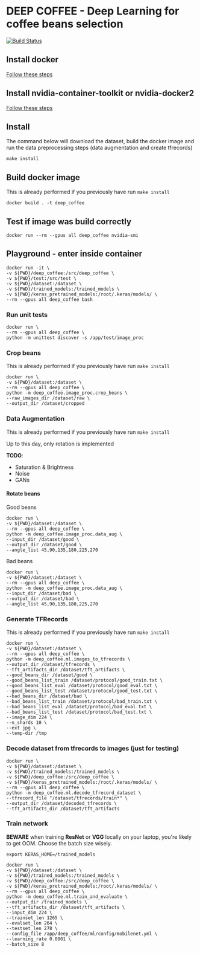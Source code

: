 # DEEP COFFEE - Deep Learning for coffee beans selection
[![Build Status](https://travis-ci.com/Tauranis/deep_coffee.svg?branch=master)](https://travis-ci.com/Tauranis/deep_coffee)

## Install docker

[Follow these steps](https://docs.docker.com/install/linux/docker-ce/ubuntu/)

## Install nvidia-container-toolkit or nvidia-docker2

[Follow these steps](https://github.com/NVIDIA/nvidia-docker)

## Install

The command below will download the dataset, build the docker image and run the data preprocessing steps (data augmentation and create tfrecords)

``` 
make install
```

## Build docker image

This is already performed if you previously have run `make install` 

``` 
docker build . -t deep_coffee
```

## Test if image was build correctly

``` 
docker run --rm --gpus all deep_coffee nvidia-smi
```

## Playground - enter inside container

``` 
docker run -it \
-v ${PWD}/deep_coffee:/src/deep_coffee \
-v ${PWD}/test:/src/test \
-v ${PWD}/dataset:/dataset \
-v ${PWD}/trained_models:/trained_models \
-v ${PWD}/keras_pretrained_models:/root/.keras/models/ \
--rm --gpus all deep_coffee bash
```

### Run unit tests

``` 
docker run \
--rm --gpus all deep_coffee \
python -m unittest discover -s /app/test/image_proc
```

### Crop beans

This is already performed if you previously have run `make install` 

``` 
docker run \
-v ${PWD}/dataset:/dataset \
--rm --gpus all deep_coffee \
python -m deep_coffee.image_proc.crop_beans \
--raw_images_dir /dataset/raw \
--output_dir /dataset/cropped
```

### Data Augmentation

This is already performed if you previously have run `make install` 

Up to this day, only rotation is implemented

**TODO**:

* Saturation & Brightness
* Noise
* GANs

#### Rotate beans

Good beans

``` 
docker run \
-v ${PWD}/dataset:/dataset \
--rm --gpus all deep_coffee \
python -m deep_coffee.image_proc.data_aug \
--input_dir /dataset/good \
--output_dir /dataset/good \
--angle_list 45,90,135,180,225,270
```

Bad beans

``` 
docker run \
-v ${PWD}/dataset:/dataset \
--rm --gpus all deep_coffee \
python -m deep_coffee.image_proc.data_aug \
--input_dir /dataset/bad \
--output_dir /dataset/bad \
--angle_list 45,90,135,180,225,270
```

### Generate TFRecords

This is already performed if you previously have run `make install` 

``` 
docker run \
-v ${PWD}/dataset:/dataset \
--rm --gpus all deep_coffee \
python -m deep_coffee.ml.images_to_tfrecords \
--output_dir /dataset/tfrecords \
--tft_artifacts_dir /dataset/tft_artifacts \
--good_beans_dir /dataset/good \
--good_beans_list_train /dataset/protocol/good_train.txt \
--good_beans_list_eval /dataset/protocol/good_eval.txt \
--good_beans_list_test /dataset/protocol/good_test.txt \
--bad_beans_dir /dataset/bad \
--bad_beans_list_train /dataset/protocol/bad_train.txt \
--bad_beans_list_eval /dataset/protocol/bad_eval.txt \
--bad_beans_list_test /dataset/protocol/bad_test.txt \
--image_dim 224 \
--n_shards 10 \
--ext jpg \
--temp-dir /tmp
```

### Decode dataset from tfrecords to images (just for testing)
```
docker run \
-v ${PWD}/dataset:/dataset \
-v ${PWD}/trained_models:/trained_models \
-v ${PWD}/deep_coffee:/src/deep_coffee \
-v ${PWD}/keras_pretrained_models:/root/.keras/models/ \
--rm --gpus all deep_coffee \
python -m deep_coffee.ml.decode_tfrecord_dataset \
--tfrecord_file "/dataset/tfrecords/train*" \
--output_dir /dataset/decoded_tfrecords \
--tft_artifacts_dir /dataset/tft_artifacts
```

### Train network

**BEWARE** when training **ResNet** or **VGG** locally on your laptop, you're likely to get OOM. Choose the batch size wisely.

``` 
export KERAS_HOME=/trained_models

docker run \
-v ${PWD}/dataset:/dataset \
-v ${PWD}/trained_models:/trained_models \
-v ${PWD}/deep_coffee:/src/deep_coffee \
-v ${PWD}/keras_pretrained_models:/root/.keras/models/ \
--rm --gpus all deep_coffee \
python -m deep_coffee.ml.train_and_evaluate \
--output_dir /trained_models \
--tft_artifacts_dir /dataset/tft_artifacts \
--input_dim 224 \
--trainset_len 1265 \
--evalset_len 264 \
--testset_len 278 \
--config_file /app/deep_coffee/ml/config/mobilenet.yml \
--learning_rate 0.0001 \
--batch_size 8
```

